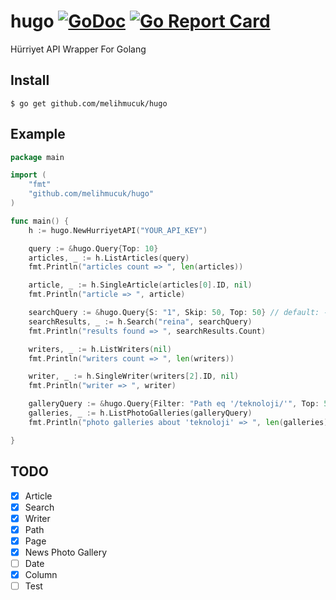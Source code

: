 # hugo [![GoDoc](https://godoc.org/github.com/melihmucuk/hugo?status.svg)](https://godoc.org/github.com/melihmucuk/hugo) [![Go Report Card](https://goreportcard.com/badge/melihmucuk/hugo)](https://goreportcard.com/report/melihmucuk/hugo)
Hürriyet API Wrapper For Golang

## Install

`$ go get github.com/melihmucuk/hugo`

## Example
```go
package main

import (
	"fmt"
	"github.com/melihmucuk/hugo"
)

func main() {
	h := hugo.NewHurriyetAPI("YOUR_API_KEY")

	query := &hugo.Query{Top: 10}
	articles, _ := h.ListArticles(query)
	fmt.Println("articles count => ", len(articles))

	article, _ := h.SingleArticle(articles[0].ID, nil)
	fmt.Println("article => ", article)

	searchQuery := &hugo.Query{S: "1", Skip: 50, Top: 50} // default: -1, -1 => new to old , 1 => old to new
	searchResults, _ := h.Search("reina", searchQuery)
	fmt.Println("results found => ", searchResults.Count)

	writers, _ := h.ListWriters(nil)
	fmt.Println("writers count => ", len(writers))

	writer, _ := h.SingleWriter(writers[2].ID, nil)
	fmt.Println("writer => ", writer)

	galleryQuery := &hugo.Query{Filter: "Path eq '/teknoloji/'", Top: 5}
	galleries, _ := h.ListPhotoGalleries(galleryQuery)
	fmt.Println("photo galleries about 'teknoloji' => ", len(galleries))

}
```

## TODO
- [X] Article
- [X] Search
- [X] Writer
- [X] Path
- [X] Page
- [X] News Photo Gallery
- [ ] Date
- [X] Column
- [ ] Test

